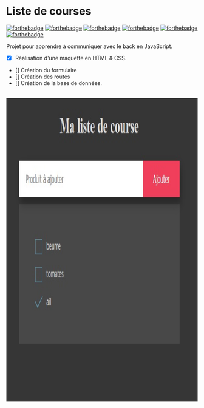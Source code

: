 # Liste de courses

[![forthebadge](http://forthebadge.com/images/badges/built-with-love.svg)](http://forthebadge.com)
[![forthebadge](https://forthebadge.com/images/badges/uses-html.svg)](https://forthebadge.com)
[![forthebadge](https://forthebadge.com/images/badges/uses-css.svg)](https://forthebadge.com)
[![forthebadge](https://forthebadge.com/images/badges/uses-git.svg)](https://forthebadge.com)
[![forthebadge](https://forthebadge.com/images/badges/built-by-developers.svg)](https://forthebadge.com)
[![forthebadge](https://forthebadge.com/images/badges/powered-by-coffee.svg)](https://forthebadge.com)

Projet pour apprendre à communiquer avec le back en JavaScript.<br>
- [x] Réalisation d'une maquette en HTML & CSS. 
- [] Création du formulaire
- [] Création des routes
- [] Création de la base de données.
<br>
<img width="100%" height="800" src="04ListeCourses.jpg">
